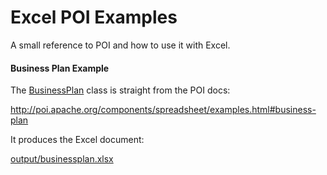 # Excel POI Examples

A small reference to POI and how to use it with Excel.

#### Business Plan Example
The [BusinessPlan](src/main/java/com/mycodefu/poi/examples/BusinessPlan.java) class is straight from the POI docs:

http://poi.apache.org/components/spreadsheet/examples.html#business-plan

It produces the Excel document:

[output/businessplan.xlsx](output/businessplan.xlsx)

